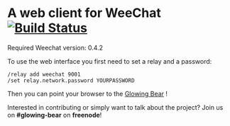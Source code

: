 A web client for WeeChat [![Build Status](http://travis-ci.org/cormier/glowing-bear.png)](http://travis-ci.org/cormier/glowing-bear)
========================

Required Weechat version: 0.4.2

To use the web interface you first need to set a relay and a password:

	/relay add weechat 9001
	/set relay.network.password YOURPASSWORD

Then you can point your browser to the
[Glowing Bear](https://cormier.github.io/glowing-bear) !

Interested in contributing or simply want to talk about the project? Join us on **#glowing-bear** on **freenode**!
